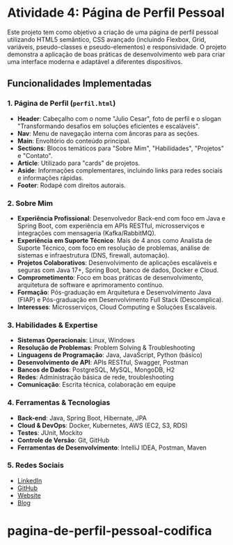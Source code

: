 # Atividade 4: Página de Perfil Pessoal

Este projeto tem como objetivo a criação de uma página de perfil pessoal utilizando HTML5 semântico, CSS avançado (incluindo Flexbox, Grid, variáveis, pseudo-classes e pseudo-elementos) e responsividade. O projeto demonstra a aplicação de boas práticas de desenvolvimento web para criar uma interface moderna e adaptável a diferentes dispositivos.

## Funcionalidades Implementadas

### 1. **Página de Perfil (`perfil.html`)**

- **Header**: Cabeçalho com o nome "Julio Cesar", foto de perfil e o slogan "Transformando desafios em soluções eficientes e escaláveis".
- **Nav**: Menu de navegação interna com âncoras para as seções.
- **Main**: Envoltório do conteúdo principal.
- **Sections**: Blocos temáticos para "Sobre Mim", "Habilidades", "Projetos" e "Contato".
- **Article**: Utilizado para "cards" de projetos.
- **Aside**: Informações complementares, incluindo links para redes sociais e informações rápidas.
- **Footer**: Rodapé com direitos autorais.

### 2. **Sobre Mim**

- **Experiência Profissional**: Desenvolvedor Back-end com foco em Java e Spring Boot, com experiência em APIs RESTful, microsserviços e integrações com mensageria (Kafka/RabbitMQ).
- **Experiência em Suporte Técnico**: Mais de 4 anos como Analista de Suporte Técnico, com foco em resolução de problemas, análise de sistemas e infraestrutura (DNS, firewall, automação).
- **Projetos Colaborativos**: Desenvolvimento de aplicações escaláveis e seguras com Java 17+, Spring Boot, banco de dados, Docker e Cloud.
- **Comprometimento**: Foco em boas práticas de desenvolvimento, arquitetura de software e aprimoramento contínuo.
- **Formação**: Pós-graduação em Arquitetura e Desenvolvimento Java (FIAP) e Pós-graduação em Desenvolvimento Full Stack (Descomplica).
- **Interesses**: Microsserviços, Cloud Computing e Soluções Escaláveis.

### 3. **Habilidades & Expertise**

- **Sistemas Operacionais**: Linux, Windows
- **Resolução de Problemas**: Problem Solving & Troubleshooting
- **Linguagens de Programação**: Java, JavaScript, Python (básico)
- **Desenvolvimento de API**: APIs RESTful, Swagger, Postman
- **Bancos de Dados**: PostgreSQL, MySQL, MongoDB, H2
- **Redes**: Administração básica de rede, troubleshooting
- **Comunicação**: Escrita técnica, colaboração em equipe

### 4. **Ferramentas & Tecnologias**

- **Back-end**: Java, Spring Boot, Hibernate, JPA
- **Cloud & DevOps**: Docker, Kubernetes, AWS (EC2, S3, RDS)
- **Testes**: JUnit, Mockito
- **Controle de Versão**: Git, GitHub
- **Ferramentas de Desenvolvimento**: IntelliJ IDEA, Postman, Maven

### 5. **Redes Sociais**

- [LinkedIn](https://www.linkedin.com/in/juliocesar-developer/)
- [GitHub](https://github.com/jcsalerno)
- [Website](https://jcsalerno.com.br)
- [Blog](https://jcsalerno.com.br/blog)

# pagina-de-perfil-pessoal-codifica
